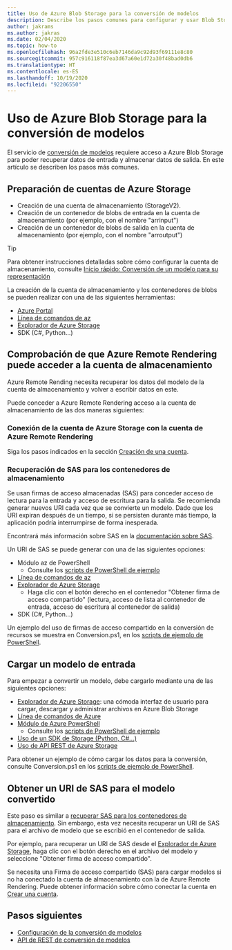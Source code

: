 ```yaml
---
title: Uso de Azure Blob Storage para la conversión de modelos
description: Describe los pasos comunes para configurar y usar Blob Storage para la conversión de modelos.
author: jakrams
ms.author: jakras
ms.date: 02/04/2020
ms.topic: how-to
ms.openlocfilehash: 96a2fde3e510c6eb7146da9c92d93f69111e8c80
ms.sourcegitcommit: 957c916118f87ea3d67a60e1d72a30f48bad0db6
ms.translationtype: HT
ms.contentlocale: es-ES
ms.lasthandoff: 10/19/2020
ms.locfileid: "92206550"
---
```

# <a name="use-azure-blob-storage-for-model-conversion"></a>Uso de Azure Blob Storage para la conversión de modelos

El servicio de [conversión de modelos](model-conversion.md) requiere acceso a Azure Blob Storage para poder recuperar datos de entrada y almacenar datos de salida. En este artículo se describen los pasos más comunes.

## <a name="prepare-azure-storage-accounts"></a>Preparación de cuentas de Azure Storage

- Creación de una cuenta de almacenamiento (StorageV2).
- Creación de un contenedor de blobs de entrada en la cuenta de almacenamiento (por ejemplo, con el nombre "arrinput")
- Creación de un contenedor de blobs de salida en la cuenta de almacenamiento (por ejemplo, con el nombre "arroutput")

> [!TIP]
> Para obtener instrucciones detalladas sobre cómo configurar la cuenta de almacenamiento, consulte [Inicio rápido: Conversión de un modelo para su representación](../../quickstarts/convert-model.md)

La creación de la cuenta de almacenamiento y los contenedores de blobs se pueden realizar con una de las siguientes herramientas:

- [Azure Portal](https://portal.azure.com)
- [Línea de comandos de az](/cli/azure/install-azure-cli?view=azure-cli-latest)
- [Explorador de Azure Storage](https://azure.microsoft.com/features/storage-explorer/)
- SDK (C#, Python...)

## <a name="ensure-azure-remote-rendering-can-access-your-storage-account"></a>Comprobación de que Azure Remote Rendering puede acceder a la cuenta de almacenamiento

Azure Remote Rending necesita recuperar los datos del modelo de la cuenta de almacenamiento y volver a escribir datos en este.

Puede conceder a Azure Remote Rendering acceso a la cuenta de almacenamiento de las dos maneras siguientes:

### <a name="connect-your-azure-storage-account-with-your-azure-remote-rendering-account"></a>Conexión de la cuenta de Azure Storage con la cuenta de Azure Remote Rendering

Siga los pasos indicados en la sección [Creación de una cuenta](../create-an-account.md#link-storage-accounts).

### <a name="retrieve-sas-for-the-storage-containers"></a>Recuperación de SAS para los contenedores de almacenamiento

Se usan firmas de acceso almacenadas (SAS) para conceder acceso de lectura para la entrada y acceso de escritura para la salida. Se recomienda generar nuevos URI cada vez que se convierte un modelo. Dado que los URI expiran después de un tiempo, si se persisten durante más tiempo, la aplicación podría interrumpirse de forma inesperada.

Encontrará más información sobre SAS en la [documentación sobre SAS](../../../storage/common/storage-sas-overview.md).

Un URI de SAS se puede generar con una de las siguientes opciones:

- Módulo az de PowerShell
  - Consulte los [scripts de PowerShell de ejemplo](../../samples/powershell-example-scripts.md)
- [Línea de comandos de az](/cli/azure/install-azure-cli?view=azure-cli-latest)
- [Explorador de Azure Storage](https://azure.microsoft.com/features/storage-explorer/)
  - Haga clic con el botón derecho en el contenedor "Obtener firma de acceso compartido" (lectura, acceso de lista al contenedor de entrada, acceso de escritura al contenedor de salida)
- SDK (C#, Python...)

Un ejemplo del uso de firmas de acceso compartido en la conversión de recursos se muestra en Conversion.ps1, en los [scripts de ejemplo de PowerShell](../../samples/powershell-example-scripts.md#script-conversionps1).

## <a name="upload-an-input-model"></a>Cargar un modelo de entrada

Para empezar a convertir un modelo, debe cargarlo mediante una de las siguientes opciones:

- [Explorador de Azure Storage](https://azure.microsoft.com/features/storage-explorer/): una cómoda interfaz de usuario para cargar, descargar y administrar archivos en Azure Blob Storage
- [Línea de comandos de Azure](../../../storage/blobs/storage-quickstart-blobs-cli.md)
- [Módulo de Azure PowerShell](/powershell/azure/install-az-ps?view=azps-2.2.0)
  - Consulte los [scripts de PowerShell de ejemplo](../../samples/powershell-example-scripts.md)
- [Uso de un SDK de Storage (Python, C#...)](../../../storage/index.yml)
- [Uso de API REST de Azure Storage](/rest/api/storageservices/blob-service-rest-api)

Para obtener un ejemplo de cómo cargar los datos para la conversión, consulte Conversion.ps1 en los [scripts de ejemplo de PowerShell](../../samples/powershell-example-scripts.md#script-conversionps1).

## <a name="get-a-sas-uri-for-the-converted-model"></a>Obtener un URI de SAS para el modelo convertido

Este paso es similar a [recuperar SAS para los contenedores de almacenamiento](#retrieve-sas-for-the-storage-containers). Sin embargo, esta vez necesita recuperar un URI de SAS para el archivo de modelo que se escribió en el contenedor de salida.

Por ejemplo, para recuperar un URI de SAS desde el [Explorador de Azure Storage](https://azure.microsoft.com/features/storage-explorer/), haga clic con el botón derecho en el archivo del modelo y seleccione "Obtener firma de acceso compartido".

Se necesita una Firma de acceso compartido (SAS) para cargar modelos si no ha conectado la cuenta de almacenamiento con la de Azure Remote Rendering. Puede obtener información sobre cómo conectar la cuenta en [Crear una cuenta](../create-an-account.md#link-storage-accounts).

## <a name="next-steps"></a>Pasos siguientes

- [Configuración de la conversión de modelos](configure-model-conversion.md)
- [API de REST de conversión de modelos](conversion-rest-api.md)